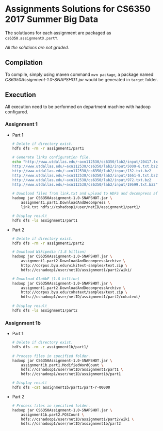 # Assignments Solutions for CS6350 2017 Summer Big Data
The solutiuons for each assignment are packaged as `cs6350.assignmentX.partY`.

*All the solutions are not graded.*

## Compilation

To compile, simply using maven command `mvn package`, a package named *CS6350Assignment-1.0-SNAPSHOT.jar* would be generated in `target` folder.

## Execution
All execution need to be performed on department machine with hadoop configured.

### Assignment 1
- Part 1

	```bash
	# Delete if directory exist.
	hdfs dfs -rm -r assignment1/part1
		
	# Generate links configuration file.
	echo "http://www.utdallas.edu/~axn112530/cs6350/lab2/input/20417.txt.bz2
	http://www.utdallas.edu/~axn112530/cs6350/lab2/input/5000-8.txt.bz2
	http://www.utdallas.edu/~axn112530/cs6350/lab2/input/132.txt.bz2
	http://www.utdallas.edu/~axn112530/cs6350/lab2/input/1661-8.txt.bz2
	http://www.utdallas.edu/~axn112530/cs6350/lab2/input/972.txt.bz2
	http://www.utdallas.edu/~axn112530/cs6350/lab2/input/19699.txt.bz2" > link.txt
		
	# Download files from link.txt and upload to HDFS and decompress afterward.
	hadoop jar CS6350Assignment-1.0-SNAPSHOT.jar \
	    assignment1.part1.DownloadAndDecompress \
	    link.txt hdfs://cshadoop1/user/netID/assignment1/part1/
	
	# Display result
	hdfs dfs -ls assignment1/part1
	```
  
- Part 2

	```bash
	# Delete if directory exist.
	hdfs dfs -rm -r assignment1/part2
	
	# Download Wikipedia (1.8 billion)
	hadoop jar CS6350Assignment-1.0-SNAPSHOT.jar \
	    assignment1.part2.DownloadAndDecompressArchive \
	    http://corpus.byu.edu/wikitext-samples/text.zip \
	    hdfs://cshadoop1/user/netID/assignment1/part2/wiki/
	
	# Download GloWbE (1.8 billion)
	hadoop jar CS6350Assignment-1.0-SNAPSHOT.jar \
	    assignment1.part2.DownloadAndDecompressArchive \
	    http://corpus.byu.edu/cohatext/samples/text.zip \
	    hdfs://cshadoop1/user/netID/assignment1/part2/cohatext/
	    
	# Display result
	hdfs dfs -ls assignment1/part2
	```
### Assignment 1b
- Part 1

	```bash
	# Delete if directory exist.
	hdfs dfs -rm -r assignment1b/part1/
		
	# Process files in specified folder.
	hadoop jar CS6350Assignment-1.0-SNAPSHOT.jar \
	    assignment1b.part1.ModifiedWordCount \
	    hdfs://cshadoop1/user/netID/assignment1/part1 \
	    hdfs://cshadoop1/user/netID/assignment1b/part1
	
	# Display result
	hdfs dfs -cat assignment1b/part1/part-r-00000
	```
- Part 2
	```bash
	# Process files in specified folder.
    hadoop jar CS6350Assignment-1.0-SNAPSHOT.jar \
	    assignment1b.part2.POSCount \
	    hdfs://cshadoop1/user/netID/assignment1/part2/wiki \
        hdfs://cshadoop1/user/netID/assignment1b/part2
	```